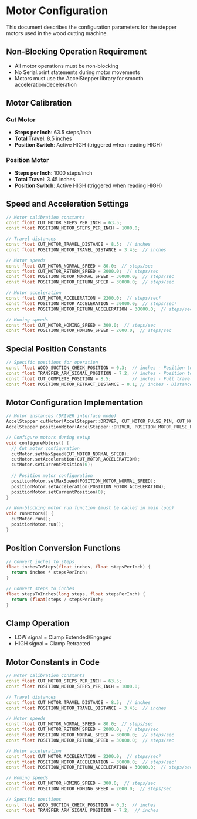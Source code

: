 # Motor Configuration

This document describes the configuration parameters for the stepper motors used in the wood cutting machine.

## Non-Blocking Operation Requirement
- All motor operations must be non-blocking
- No Serial.print statements during motor movements
- Motors must use the AccelStepper library for smooth acceleration/deceleration

## Motor Calibration

### Cut Motor
- **Steps per Inch**: 63.5 steps/inch
- **Total Travel**: 8.5 inches
- **Position Switch**: Active HIGH (triggered when reading HIGH)

### Position Motor
- **Steps per Inch**: 1000 steps/inch
- **Total Travel**: 3.45 inches
- **Position Switch**: Active HIGH (triggered when reading HIGH)

## Speed and Acceleration Settings

```cpp
// Motor calibration constants
const float CUT_MOTOR_STEPS_PER_INCH = 63.5;
const float POSITION_MOTOR_STEPS_PER_INCH = 1000.0;

// Travel distances
const float CUT_MOTOR_TRAVEL_DISTANCE = 8.5;  // inches
const float POSITION_MOTOR_TRAVEL_DISTANCE = 3.45;  // inches

// Motor speeds
const float CUT_MOTOR_NORMAL_SPEED = 80.0;  // steps/sec
const float CUT_MOTOR_RETURN_SPEED = 2000.0;  // steps/sec
const float POSITION_MOTOR_NORMAL_SPEED = 30000.0;  // steps/sec
const float POSITION_MOTOR_RETURN_SPEED = 30000.0;  // steps/sec

// Motor acceleration
const float CUT_MOTOR_ACCELERATION = 2200.0;  // steps/sec²
const float POSITION_MOTOR_ACCELERATION = 30000.0;  // steps/sec²
const float POSITION_MOTOR_RETURN_ACCELERATION = 30000.0;  // steps/sec²

// Homing speeds
const float CUT_MOTOR_HOMING_SPEED = 300.0;  // steps/sec
const float POSITION_MOTOR_HOMING_SPEED = 2000.0;  // steps/sec
```

## Special Position Constants

```cpp
// Specific positions for operation
const float WOOD_SUCTION_CHECK_POSITION = 0.3;  // inches - Position to check suction
const float TRANSFER_ARM_SIGNAL_POSITION = 7.2; // inches - Position to signal transfer arm (500ms pulse)
const float CUT_COMPLETE_POSITION = 8.5;        // inches - Full travel of cut motor
const float POSITION_MOTOR_RETRACT_DISTANCE = 0.1; // inches - Distance at which to retract position clamp
```

## Motor Configuration Implementation

```cpp
// Motor instances (DRIVER interface mode)
AccelStepper cutMotor(AccelStepper::DRIVER, CUT_MOTOR_PULSE_PIN, CUT_MOTOR_DIR_PIN);
AccelStepper positionMotor(AccelStepper::DRIVER, POSITION_MOTOR_PULSE_PIN, POSITION_MOTOR_DIR_PIN);

// Configure motors during setup
void configureMotors() {
  // Cut motor configuration
  cutMotor.setMaxSpeed(CUT_MOTOR_NORMAL_SPEED);
  cutMotor.setAcceleration(CUT_MOTOR_ACCELERATION);
  cutMotor.setCurrentPosition(0);
  
  // Position motor configuration
  positionMotor.setMaxSpeed(POSITION_MOTOR_NORMAL_SPEED);
  positionMotor.setAcceleration(POSITION_MOTOR_ACCELERATION);
  positionMotor.setCurrentPosition(0);
}

// Non-blocking motor run function (must be called in main loop)
void runMotors() {
  cutMotor.run();
  positionMotor.run();
}
```

## Position Conversion Functions

```cpp
// Convert inches to steps
float inchesToSteps(float inches, float stepsPerInch) {
  return inches * stepsPerInch;
}

// Convert steps to inches
float stepsToInches(long steps, float stepsPerInch) {
  return (float)steps / stepsPerInch;
}
```

## Clamp Operation
- LOW signal = Clamp Extended/Engaged
- HIGH signal = Clamp Retracted

## Motor Constants in Code

```cpp
// Motor calibration constants
const float CUT_MOTOR_STEPS_PER_INCH = 63.5;
const float POSITION_MOTOR_STEPS_PER_INCH = 1000.0;

// Travel distances
const float CUT_MOTOR_TRAVEL_DISTANCE = 8.5;  // inches
const float POSITION_MOTOR_TRAVEL_DISTANCE = 3.45;  // inches

// Motor speeds
const float CUT_MOTOR_NORMAL_SPEED = 80.0;  // steps/sec
const float CUT_MOTOR_RETURN_SPEED = 2000.0;  // steps/sec
const float POSITION_MOTOR_NORMAL_SPEED = 30000.0;  // steps/sec
const float POSITION_MOTOR_RETURN_SPEED = 30000.0;  // steps/sec

// Motor acceleration
const float CUT_MOTOR_ACCELERATION = 2200.0;  // steps/sec²
const float POSITION_MOTOR_ACCELERATION = 30000.0;  // steps/sec²
const float POSITION_MOTOR_RETURN_ACCELERATION = 30000.0;  // steps/sec²

// Homing speeds
const float CUT_MOTOR_HOMING_SPEED = 300.0;  // steps/sec
const float POSITION_MOTOR_HOMING_SPEED = 2000.0;  // steps/sec

// Specific positions
const float WOOD_SUCTION_CHECK_POSITION = 0.3;  // inches
const float TRANSFER_ARM_SIGNAL_POSITION = 7.2;  // inches
``` 